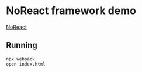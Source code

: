 # NoReact framework demo

[NoReact](https://github.com/vidogs/noreact)

## Running

```shell
npx webpack
open index.html
```
